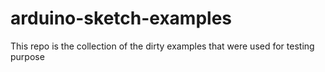 # arduino-sketch-examples

This repo is the collection of the dirty examples that were used for testing purpose
